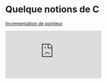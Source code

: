 # Quelque notions de C

   [incrementaion_pointeur]: <https://raw.githubusercontent.com/SegFault42/c_language/master/pointer_incrementation/pointer_incrementation.html?token=AI8y5GIo07qZHxyKvjqB0HCXVF17ql_Jks5ZZlMGwA%3D%3D>

[Incrementation de pointeur][incrementaion_pointeur] 

![Operateur bit a bit](https://github.com/SegFault42/c_language/blob/master/bitwise/README.md)
